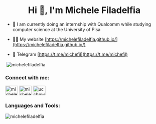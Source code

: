 <h1 align="center">Hi 👋, I'm Michele Filadelfia</h1>

- 🌱 I am currently doing an internship with Qualcomm while studying computer science at the University of Pisa

- 👨‍💻 My website [https://michelefiladelfia.github.io/](https://michelefiladelfia.github.io/)

- 💬 Telegram [https://t.me/michefil](https://t.me/michefil)

<p>&nbsp;<img align="center" src="https://github-readme-stats.vercel.app/api?username=michelefiladelfia&show_icons=true&locale=en" alt="michelefiladelfia" /></p>


<h3 align="left">Connect with me:</h3>
<p align="left">
<a href="https://linkedin.com/in/michelefiladelfia" target="blank"><img align="center" src="https://raw.githubusercontent.com/rahuldkjain/github-profile-readme-generator/master/src/images/icons/Social/linked-in-alt.svg" alt="michelefiladelfia" height="30" width="40" /></a>
<a href="https://instagram.com/michele.filadelfia" target="blank"><img align="center" src="https://raw.githubusercontent.com/rahuldkjain/github-profile-readme-generator/master/src/images/icons/Social/instagram.svg" alt="michele.filadelfia" height="30" width="40" /></a>
<a href="https://www.youtube.com/channel/UCchNwo4D5VgtJmExy8HXlmQ" target="blank"><img align="center" src="https://raw.githubusercontent.com/rahuldkjain/github-profile-readme-generator/master/src/images/icons/Social/youtube.svg" alt="ucchnwo4d5vgtjmexy8hxlmq" height="30" width="40" /></a>
</p>

<h3 align="left">Languages and Tools:</h3>

<p><img align="left" src="https://github-readme-stats.vercel.app/api/top-langs?username=michelefiladelfia&show_icons=true&locale=en&layout=compact" alt="michelefiladelfia" /></p>
